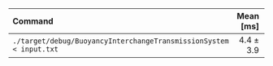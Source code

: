 | Command | Mean [ms] | Min [ms] | Max [ms] | Relative |
|:---|---:|---:|---:|---:|
| `./target/debug/BuoyancyInterchangeTransmissionSystem < input.txt` | 4.4 ± 3.9 | 0.5 | 11.4 | 1.00 |
